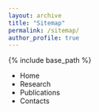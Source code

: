 ```yaml
---
layout: archive
title: "Sitemap"
permalink: /sitemap/
author_profile: true
---
```


{% include base_path %}

* Home
* Research
* Publications
* Contacts  